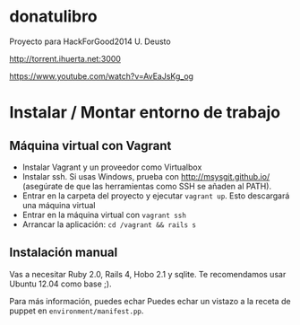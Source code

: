donatulibro
===========

Proyecto para HackForGood2014 U. Deusto


http://torrent.ihuerta.net:3000

https://www.youtube.com/watch?v=AvEaJsKg_og


Instalar / Montar entorno de trabajo
====================================

Máquina virtual con Vagrant
---------------------------
* Instalar Vagrant y un proveedor como Virtualbox
* Instalar ssh. Si usas Windows, prueba con http://msysgit.github.io/ (asegúrate de que las herramientas como SSH se añaden al PATH).
* Entrar en la carpeta del proyecto y ejecutar `vagrant up`. Esto descargará una máquina virtual
* Entrar en la máquina virtual con `vagrant ssh`
* Arrancar la aplicación: `cd /vagrant && rails s`


Instalación manual
------------------
Vas a necesitar Ruby 2.0, Rails 4, Hobo 2.1 y sqlite. Te recomendamos usar Ubuntu 12.04 como base ;).

Para más información, puedes echar Puedes echar un vistazo a la receta de puppet en `environment/manifest.pp`.
